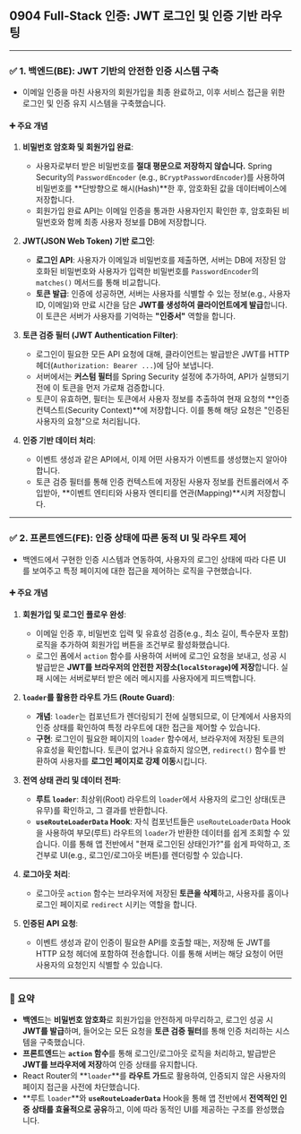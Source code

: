 ## 0904 Full-Stack 인증: JWT 로그인 및 인증 기반 라우팅

---

### ✅ 1. 백엔드(BE): JWT 기반의 안전한 인증 시스템 구축

*   이메일 인증을 마친 사용자의 회원가입을 최종 완료하고, 이후 서비스 접근을 위한 로그인 및 인증 유지 시스템을 구축했습니다.

#### ➕ 주요 개념

1.  **비밀번호 암호화 및 회원가입 완료**:
    *   사용자로부터 받은 비밀번호를 **절대 평문으로 저장하지 않습니다.** Spring Security의 `PasswordEncoder` (e.g., `BCryptPasswordEncoder`)를 사용하여 비밀번호를 **단방향으로 해시(Hash)**한 후, 암호화된 값을 데이터베이스에 저장합니다.
    *   회원가입 완료 API는 이메일 인증을 통과한 사용자인지 확인한 후, 암호화된 비밀번호와 함께 최종 사용자 정보를 DB에 저장합니다.

2.  **JWT(JSON Web Token) 기반 로그인**:
    *   **로그인 API**: 사용자가 이메일과 비밀번호를 제출하면, 서버는 DB에 저장된 암호화된 비밀번호와 사용자가 입력한 비밀번호를 `PasswordEncoder`의 `matches()` 메서드를 통해 비교합니다.
    *   **토큰 발급**: 인증에 성공하면, 서버는 사용자를 식별할 수 있는 정보(e.g., 사용자 ID, 이메일)와 만료 시간을 담은 **JWT를 생성하여 클라이언트에게 발급**합니다. 이 토큰은 서버가 사용자를 기억하는 **"인증서"** 역할을 합니다.

3.  **토큰 검증 필터 (JWT Authentication Filter)**:
    *   로그인이 필요한 모든 API 요청에 대해, 클라이언트는 발급받은 JWT를 HTTP 헤더(`Authorization: Bearer ...`)에 담아 보냅니다.
    *   서버에서는 **커스텀 필터**를 Spring Security 설정에 추가하여, API가 실행되기 전에 이 토큰을 먼저 가로채 검증합니다.
    *   토큰이 유효하면, 필터는 토큰에서 사용자 정보를 추출하여 현재 요청의 **인증 컨텍스트(Security Context)**에 저장합니다. 이를 통해 해당 요청은 "인증된 사용자의 요청"으로 처리됩니다.

4.  **인증 기반 데이터 처리**:
    *   이벤트 생성과 같은 API에서, 이제 어떤 사용자가 이벤트를 생성했는지 알아야 합니다.
    *   토큰 검증 필터를 통해 인증 컨텍스트에 저장된 사용자 정보를 컨트롤러에서 주입받아, **이벤트 엔티티와 사용자 엔티티를 연관(Mapping)**시켜 저장합니다.

---

### ✅ 2. 프론트엔드(FE): 인증 상태에 따른 동적 UI 및 라우트 제어

*   백엔드에서 구현한 인증 시스템과 연동하여, 사용자의 로그인 상태에 따라 다른 UI를 보여주고 특정 페이지에 대한 접근을 제어하는 로직을 구현했습니다.

#### ➕ 주요 개념

1.  **회원가입 및 로그인 플로우 완성**:
    *   이메일 인증 후, 비밀번호 입력 및 유효성 검증(e.g., 최소 길이, 특수문자 포함) 로직을 추가하여 회원가입 버튼을 조건부로 활성화했습니다.
    *   로그인 폼에서 `action` 함수를 사용하여 서버에 로그인 요청을 보내고, 성공 시 발급받은 **JWT를 브라우저의 안전한 저장소(`localStorage`)에 저장**합니다. 실패 시에는 서버로부터 받은 에러 메시지를 사용자에게 피드백합니다.

2.  **`loader`를 활용한 라우트 가드 (Route Guard)**:
    *   **개념**: `loader`는 컴포넌트가 렌더링되기 전에 실행되므로, 이 단계에서 사용자의 인증 상태를 확인하여 특정 라우트에 대한 접근을 제어할 수 있습니다.
    *   **구현**: 로그인이 필요한 페이지의 `loader` 함수에서, 브라우저에 저장된 토큰의 유효성을 확인합니다. 토큰이 없거나 유효하지 않으면, `redirect()` 함수를 반환하여 사용자를 **로그인 페이지로 강제 이동**시킵니다.

3.  **전역 상태 관리 및 데이터 전파**:
    *   **루트 `loader`**: 최상위(Root) 라우트의 `loader`에서 사용자의 로그인 상태(토큰 유무)를 확인하고, 그 결과를 반환합니다.
    *   **`useRouteLoaderData` Hook**: 자식 컴포넌트들은 `useRouteLoaderData` Hook을 사용하여 부모(루트) 라우트의 `loader`가 반환한 데이터를 쉽게 조회할 수 있습니다. 이를 통해 앱 전반에서 "현재 로그인된 상태인가?"를 쉽게 파악하고, 조건부로 UI(e.g., 로그인/로그아웃 버튼)를 렌더링할 수 있습니다.

4.  **로그아웃 처리**:
    *   로그아웃 `action` 함수는 브라우저에 저장된 **토큰을 삭제**하고, 사용자를 홈이나 로그인 페이지로 `redirect` 시키는 역할을 합니다.

5.  **인증된 API 요청**:
    *   이벤트 생성과 같이 인증이 필요한 API를 호출할 때는, 저장해 둔 JWT를 HTTP 요청 헤더에 포함하여 전송합니다. 이를 통해 서버는 해당 요청이 어떤 사용자의 요청인지 식별할 수 있습니다.

---

### 📌 요약

*   **백엔드**는 **비밀번호 암호화**로 회원가입을 안전하게 마무리하고, 로그인 성공 시 **JWT를 발급**하며, 들어오는 모든 요청을 **토큰 검증 필터**를 통해 인증 처리하는 시스템을 구축했습니다.
*   **프론트엔드**는 **`action` 함수**를 통해 로그인/로그아웃 로직을 처리하고, 발급받은 **JWT를 브라우저에 저장**하여 인증 상태를 유지합니다.
*   React Router의 **`loader`**를 **라우트 가드**로 활용하여, 인증되지 않은 사용자의 페이지 접근을 사전에 차단했습니다.
*   **루트 `loader`**와 **`useRouteLoaderData`** Hook을 통해 앱 전반에서 **전역적인 인증 상태를 효율적으로 공유**하고, 이에 따라 동적인 UI를 제공하는 구조를 완성했습니다.